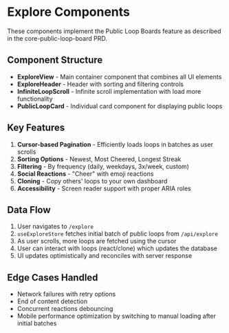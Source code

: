 # Explore Components

These components implement the Public Loop Boards feature as described in the core-public-loop-board PRD.

## Component Structure

- **ExploreView** - Main container component that combines all UI elements
- **ExploreHeader** - Header with sorting and filtering controls
- **InfiniteLoopScroll** - Infinite scroll implementation with load more functionality
- **PublicLoopCard** - Individual card component for displaying public loops

## Key Features

1. **Cursor-based Pagination** - Efficiently loads loops in batches as user scrolls
2. **Sorting Options** - Newest, Most Cheered, Longest Streak
3. **Filtering** - By frequency (daily, weekdays, 3x/week, custom)
4. **Social Reactions** - "Cheer" with emoji reactions
5. **Cloning** - Copy others' loops to your own dashboard
6. **Accessibility** - Screen reader support with proper ARIA roles

## Data Flow

1. User navigates to `/explore`
2. `useExploreStore` fetches initial batch of public loops from `/api/explore`
3. As user scrolls, more loops are fetched using the cursor
4. User can interact with loops (react/clone) which updates the database
5. UI updates optimistically and reconciles with server response

## Edge Cases Handled

- Network failures with retry options
- End of content detection
- Concurrent reactions debouncing
- Mobile performance optimization by switching to manual loading after initial batches 